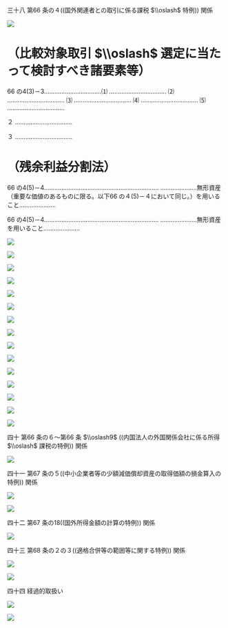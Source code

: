 三十八 第66 条の４((国外関連者との取引に係る課税 $\\oslash$ 特例)) 関係

![](https://www.nta.go.jp/tmp/cb589c18-21be-4666-a723-18017eb33448/images/bfdc185f13e19d89b56ae7f818de2e515b8347f15d7f7913abd6d3a80f89224f.jpg)

# （比較対象取引 $\\oslash$ 選定に当たって検討すべき諸要素等）

66 の4(3)－3……………………………⑴ …………………………… ⑵ …………………………… ⑶ …………………………… ⑷ …………………………… ⑸ ……………………………

２ ……………………………

３ ……………………………

# （残余利益分割法）

66 の4(5)－4………………………………………………………… …………………無形資産（重要な価値のあるものに限る。以下66 の４(5)－４において同じ。）を用いること…………………

66 の4(5)－4………………………………………………………… …………………無形資産を用いること…………………

![](https://www.nta.go.jp/tmp/cb589c18-21be-4666-a723-18017eb33448/images/31a3bfad30be3df901847f3770ff5f10e62a948db8141efaa78bb2c1e82ef9de.jpg)

![](https://www.nta.go.jp/tmp/cb589c18-21be-4666-a723-18017eb33448/images/e3e3893853c23d84ee8ccab1896961ff1059d266f579dc90371bf0023846f69e.jpg)

![](https://www.nta.go.jp/tmp/cb589c18-21be-4666-a723-18017eb33448/images/b0f7b0e98190dfd8eaa72e25cc89f6c01e9380c1c527d5ebc005e2df33851482.jpg)

![](https://www.nta.go.jp/tmp/cb589c18-21be-4666-a723-18017eb33448/images/caeb32073132d259d9cfaeb316508c1953fe7c9e8071afe8ad53e5d691b7f44a.jpg)

![](https://www.nta.go.jp/tmp/cb589c18-21be-4666-a723-18017eb33448/images/df697961e731dbaf1c37da41a5fffc091a780678fe142d6ade0483c68057791b.jpg)

![](https://www.nta.go.jp/tmp/cb589c18-21be-4666-a723-18017eb33448/images/8dd980aea2d2eac9c9f0a704a5a3f83f6b103d32fe11bb461c73e73e2d9171ce.jpg)

![](https://www.nta.go.jp/tmp/cb589c18-21be-4666-a723-18017eb33448/images/f82400973a71c6c7c2b4e42ad8993429156c3ddbbf4f5f35ecdc9857a3cb9c99.jpg)

![](https://www.nta.go.jp/tmp/cb589c18-21be-4666-a723-18017eb33448/images/8a536da8ba10154a158d63b2978527313167cc137cbd7b99c3674bb99628df07.jpg)

![](https://www.nta.go.jp/tmp/cb589c18-21be-4666-a723-18017eb33448/images/5a4625035f6d5f03353feaa74ef7fa4b93ebca87829eb1f01b12d468b9a2346a.jpg)

![](https://www.nta.go.jp/tmp/cb589c18-21be-4666-a723-18017eb33448/images/20cad645d7506f562d50004512e1363884814d1980b45cec83152441f7fd57bf.jpg)

![](https://www.nta.go.jp/tmp/cb589c18-21be-4666-a723-18017eb33448/images/419fa6976d2e093580dd18e4a6efb4b09d487f686be00dce89ee13726bc705f9.jpg)

![](https://www.nta.go.jp/tmp/cb589c18-21be-4666-a723-18017eb33448/images/2312737ecbd23579a1f8c16735d7ef97b6990593706bff2a88dce87cd0bcb827.jpg)

![](https://www.nta.go.jp/tmp/cb589c18-21be-4666-a723-18017eb33448/images/28d879746086b118ada122cd02653e4c59322bba2a29ee5aff8c85e20ed45bb4.jpg)

![](https://www.nta.go.jp/tmp/cb589c18-21be-4666-a723-18017eb33448/images/f45f5bf556c0c2533e8594762b5b6b4952bbd3f3d17e5a68cf3d8e768c3da738.jpg)

![](https://www.nta.go.jp/tmp/cb589c18-21be-4666-a723-18017eb33448/images/c54051c3305f1b4fad70af1720b3d3611fcf6294e591087a1e1d0387cb537435.jpg)

四十 第66 条の６～第66 条 $\\oslash9$ ((内国法人の外国関係会社に係る所得 $\\oslash$ 課税の特例)) 関係

![](https://www.nta.go.jp/tmp/cb589c18-21be-4666-a723-18017eb33448/images/9496b9a2739f12b5277e2b72a4ad6e94e6ed20b08e9e02b34aeee46f61dd7b7d.jpg)

四十一 第67 条の５((中小企業者等の少額減価償却資産の取得価額の損金算入の特例)) 関係

![](https://www.nta.go.jp/tmp/cb589c18-21be-4666-a723-18017eb33448/images/97e0c603b9b88acd7f7eabec77f88686d2d2238549a48febcb10b5beba828458.jpg)

![](https://www.nta.go.jp/tmp/cb589c18-21be-4666-a723-18017eb33448/images/edca5a66c1c0988dbaf1a6e2b30a395a41c76fc97d0e8148f83b87cb4e558dad.jpg)

四十二 第67 条の18((国外所得金額の計算の特例)) 関係

![](https://www.nta.go.jp/tmp/cb589c18-21be-4666-a723-18017eb33448/images/824262c6559e2233633a4e58652877062496ab29e28c0b74870b487bc70998d8.jpg)

四十三 第68 条の２の３((適格合併等の範囲等に関する特例)) 関係

![](https://www.nta.go.jp/tmp/cb589c18-21be-4666-a723-18017eb33448/images/9edf2bcccdae0c1f397c7cddc0da43468444ae2815c858b6f3f274fa1331a36c.jpg)

![](https://www.nta.go.jp/tmp/cb589c18-21be-4666-a723-18017eb33448/images/863ba74c4020bea9b4289c446cca9b555ce5fc457bf509ff24afb1fb8c289cf4.jpg)

四十四 経過的取扱い

![](https://www.nta.go.jp/tmp/cb589c18-21be-4666-a723-18017eb33448/images/dbafc1863d0ae346fffbb716d9de83fde160e25ea724228cfdd633ac5cc2a443.jpg)

![](https://www.nta.go.jp/tmp/cb589c18-21be-4666-a723-18017eb33448/images/63d5ac68f1c0a3b1cccd57f31a66b938b4290344695e326eafa66d84a7cddfc2.jpg)